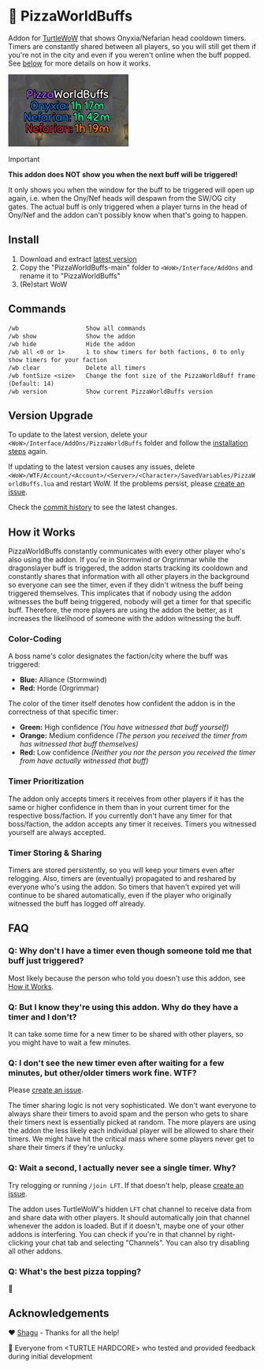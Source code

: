 # 🍕 PizzaWorldBuffs

Addon for [TurtleWoW](https://turtle-wow.org) that shows Onyxia/Nefarian head cooldown timers. Timers are constantly shared between all players, so you will still get them if you're not in the city and even if you weren't online when the buff popped. See [below](#how-it-works) for more details on how it works.

<img src="img/frame.png">

> [!IMPORTANT]
>
> **This addon does NOT show you when the next buff will be triggered!** 
> 
> It only shows you when the window for the buff to be triggered will open up again, i.e. when the Ony/Nef heads will despawn from the SW/OG city gates. The actual buff is only triggered when a player turns in the head of Ony/Nef and the addon can't possibly know when that's going to happen.

## Install

1. Download and extract [latest version](https://github.com/Pizzahawaiii/PizzaWorldBuffs/archive/main.zip)
2. Copy the "PizzaWorldBuffs-main" folder to `<WoW>/Interface/AddOns` and rename it to "PizzaWorldBuffs"
3. (Re)start WoW

## Commands

```
/wb                   Show all commands
/wb show              Show the addon
/wb hide              Hide the addon
/wb all <0 or 1>      1 to show timers for both factions, 0 to only show timers for your faction
/wb clear             Delete all timers
/wb fontSize <size>   Change the font size of the PizzaWorldBuff frame (Default: 14)
/wb version           Show current PizzaWorldBuffs version
```

## Version Upgrade

To update to the latest version, delete your `<WoW>/Interface/AddOns/PizzaWorldBuffs` folder and follow the [installation steps](#install) again.

If updating to the latest version causes any issues, delete `<WoW>/WTF/Account/<Account>/<Server>/<Character>/SavedVariables/PizzaWorldBuffs.lua` and restart WoW. If the problems persist, please [create an issue](https://github.com/Pizzahawaiii/PizzaWorldBuffs/issues/new).

Check the [commit history](https://github.com/Pizzahawaiii/PizzaWorldBuffs/commits/main) to see the latest changes.

## How it Works

PizzaWorldBuffs constantly communicates with every other player who's also using the addon. If you're in Stormwind or Orgrimmar while the dragonslayer buff is triggered, the addon starts tracking its cooldown and constantly shares that information with all other players in the background so everyone can see the timer, even if they didn't witness the buff being triggered themselves. This implicates that if nobody using the addon witnesses the buff being triggered, nobody will get a timer for that specific buff. Therefore, the more players are using the addon the better, as it increases the likelihood of someone with the addon witnessing the buff.

### Color-Coding

A boss name's color designates the faction/city where the buff was triggered:

- **Blue:** Alliance (Stormwind)
- **Red:** Horde (Orgrimmar)

The color of the timer itself denotes how confident the addon is in the correctness of that specific timer:

- **Green:** High confidence *(You have witnessed that buff yourself)*
- **Orange:** Medium confidence *(The person you received the timer from has witnessed that buff themselves)*
- **Red:** Low confidence *(Neither you nor the person you received the timer from have actually witnessed that buff)*

### Timer Prioritization

The addon only accepts timers it receives from other players if it has the same or higher confidence in them than in your current timer for the respective boss/faction. If you currently don't have any timer for that boss/faction, the addon accepts any timer it receives. Timers you witnessed yourself are always accepted.

### Timer Storing & Sharing

Timers are stored persistently, so you will keep your timers even after relogging. Also, timers are (eventually) propagated to and reshared by everyone who's using the addon. So timers that haven't expired yet will continue to be shared automatically, even if the player who originally witnessed the buff has logged off already.

## FAQ

### Q: Why don't I have a timer even though someone told me that buff just triggered?

Most likely because the person who told you doesn't use this addon, see [How it Works](#how-it-works).

### Q: But I know they're using this addon. Why do they have a timer and I don't?

It can take some time for a new timer to be shared with other players, so you might have to wait a few minutes.

### Q: I don't see the new timer even after waiting for a few minutes, but other/older timers work fine. WTF?

Please [create an issue](https://github.com/Pizzahawaiii/PizzaWorldBuffs/issues/new). 

The timer sharing logic is not very sophisticated. We don't want everyone to always share their timers to avoid spam and the person who gets to share their timers next is essentially picked at random. The more players are using the addon the less likely each individual player will be allowed to share their timers. We might have hit the critical mass where some players never get to share their timers if they're unlucky.

### Q: Wait a second, I actually never see a single timer. Why?

Try relogging or running `/join LFT`. If that doesn't help, please [create an issue](https://github.com/Pizzahawaiii/PizzaWorldBuffs/issues/new).

The addon uses TurtleWoW's hidden `LFT` chat channel to receive data from and share data with other players. It should automatically join that channel whenever the addon is loaded. But if it doesn't, maybe one of your other addons is interfering. You can check if you're in that channel by right-clicking your chat tab and selecting "Channels". You can also try disabling all other addons.

### Q: What's the best pizza topping?

🍍

## Acknowledgements

❤️ [Shagu](https://github.com/shagu) - Thanks for all the help!

🚀 Everyone from \<TURTLE HARDCORE\> who tested and provided feedback during initial development